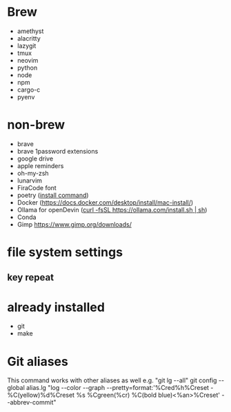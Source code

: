 # Brew
- amethyst
- alacritty
- lazygit
- tmux
- neovim
- python
- node
- npm
- cargo-c
- pyenv

# non-brew
- brave
- brave 1password extensions
- google drive
- apple reminders
- oh-my-zsh
- lunarvim
- FiraCode font
- poetry ([install command](https://python-poetry.org/docs/#installing-with-the-official-installer))
- Docker (https://docs.docker.com/desktop/install/mac-install/)
- Ollama for openDevin ([curl -fsSL https://ollama.com/install.sh | sh](https://github.com/OpenDevin/OpenDevin/blob/main/docs/documentation/LOCAL_LLM_GUIDE.md))
- Conda
- Gimp https://www.gimp.org/downloads/


# file system settings
## key repeat


# already installed
- git
- make

# Git aliases
This command works with other aliases as well e.g. "git lg --all"
git config --global alias.lg "log --color --graph --pretty=format:'%Cred%h%Creset -%C(yellow)%d%Creset %s %Cgreen(%cr) %C(bold blue)<%an>%Creset' --abbrev-commit"

